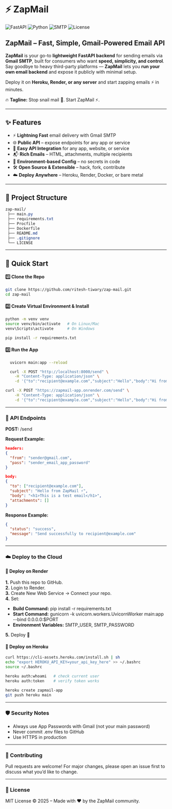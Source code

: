 # ⚡ ZapMail  

![FastAPI](https://img.shields.io/badge/FastAPI-0.110+-009688?style=flat&logo=fastapi) ![Python](https://img.shields.io/badge/Python-3.9%2B-blue?logo=python) ![SMTP](https://img.shields.io/badge/SMTP-Gmail-red?logo=gmail) ![License](https://img.shields.io/badge/License-MIT-green.svg)


## ZapMail – Fast, Simple, Gmail-Powered Email API
**ZapMail** is your go-to **lightweight FastAPI backend** for sending emails via **Gmail SMTP**, built for consumers who want **speed, simplicity, and control**.
Say goodbye to heavy third-party platforms — **ZapMail** lets you **run your own email backend** and expose it publicly with minimal setup.

Deploy it on **Heroku, Render, or any server** and start zapping emails ⚡ in minutes. 

🔥 **Tagline:** Stop snail mail 🐌. Start ZapMail ⚡.

---

## ✨ Features
- ⚡ **Lightning Fast** email delivery with Gmail SMTP  
- 🌐 **Public API** – expose endpoints for any app or service
- 🔌 **Easy API Integration** for any app, website, or service
- 📬 **Rich Emails** – HTML, attachments, multiple recipients  
- 🔐 **Environment-based Config** – no secrets in code  
- 🛠 **Open Source & Extensible** – hack, fork, contribute  
- ☁️ **Deploy Anywhere** – Heroku, Render, Docker, or bare metal  

---
## 📂 Project Structure
```css
zap-mail/
 ├── main.py
 ├── requirements.txt
 ├── Procfile
 ├── Dockerfile
 ├── README.md
 ├── .gitignore
 └── LICENSE
```

---
## 🚀 Quick Start  

#### 1️⃣ Clone the Repo
```bash
git clone https://github.com/ritesh-tiwary/zap-mail.git
cd zap-mail
```

#### 2️⃣ Create Virtual Environment & Install
```bash
python -m venv venv
source venv/bin/activate   # On Linux/Mac
venv\Scripts\activate      # On Windows

pip install -r requirements.txt
```

#### 3️⃣ Run the App
```bash
  uvicorn main:app --reload
```
```bash
  curl -X POST "http://localhost:8000/send" \
    -H "Content-Type: application/json" \
    -d '{"to":"recipient@example.com","subject":"Hello","body":"Hi from FastAPI","html":false}'
```
```bash
curl -X POST "https://zapmail-app.onrender.com/send" \
    -H "Content-Type: application/json" \
    -d '{"to":"recipient@example.com","subject":"Hello","body":"Hi from FastAPI","html":false}'
```
---
### 📡 API Endpoints
**POST:** /send

**Request Example:**

```json
headers: 
{
  "from": "sender@gmail.com",
  "pass": "sender_email_app_password"
}

body:
{
  "to": ["recipient@example.com"],
  "subject": "Hello from ZapMail ⚡",
  "body": "<h1>This is a test email</h1>",
  "attachments": []
}
```
**Response Example:**
```json
{
  "status": "success",
  "message": "Send successfully to recipient@example.com"
}
```

---
### ☁️ Deploy to the Cloud
#### 🔹 Deploy on Render
**1.** Push this repo to GitHub. \
**2.** Login to Render. \
**3.** Create New Web Service → Connect your repo. \
**4.** Set:
- **Build Command:** pip install -r requirements.txt
- **Start Command:** gunicorn -k uvicorn.workers.UvicornWorker main:app --bind 0.0.0.0:$PORT
- **Environment Variables:** SMTP_USER, SMTP_PASSWORD

**5.** Deploy 🚀
  

#### 🔹 Deploy on Heroku
```bash
curl https://cli-assets.heroku.com/install.sh | sh
echo "export HEROKU_API_KEY=your_api_key_here" >> ~/.bashrc
source ~/.bashrc

heroku auth:whoami   # check current user
heroku auth:token    # verify token works

heroku create zapmail-app
git push heroku main
```

---
### 🛡️ Security Notes
- Always use App Passwords with Gmail (not your main password)
- Never commit .env files to GitHub
- Use HTTPS in production

---
### 🤝 Contributing
Pull requests are welcome!
For major changes, please open an issue first to discuss what you’d like to change.

---
### 📜 License
MIT License © 2025 – Made with ❤️ by the ZapMail community.

